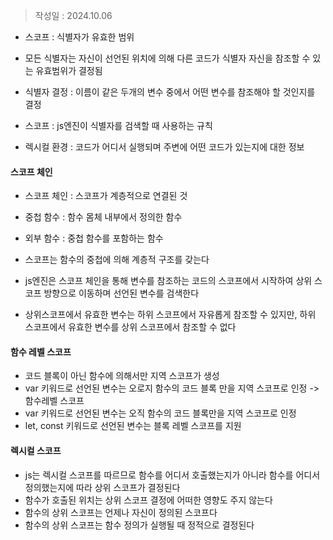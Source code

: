 >작성일 : 2024.10.06

- 스코프 : 식별자가 유효한 범위
- 모든 식별자는 자신이 선언된 위치에 의해 다른 코드가 식별자 자신을 참조할 수 있는 유효범위가 결정됨
- 식별자 결정 : 이름이 같은 두개의 변수 중에서 어떤 변수를 참조해야 할 것인지를 결정
- 스코프 : js엔진이 식별자를 검색할 때 사용하는 규칙

- 렉시컬 환경 : 코드가 어디서 실행되며 주변에 어떤 코드가 있는지에 대한 정보

#### 스코프 체인
- 스코프 체인 : 스코프가 계층적으로 연결된 것
- 중첩 함수 : 함수 몸체 내부에서 정의한 함수
- 외부 함수 : 중첩 함수를 포함하는 함수
- 스코프는 함수의 중첩에 의해 계층적 구조를 갖는다

- js엔진은 스코프 체인을 통해 변수를 참조하는 코드의 스코프에서 시작하여 상위 스코프 방향으로 이동하며 선언된 변수를 검색한다
- 상위스코프에서 유효한 변수는 하위 스코프에서 자유롭게 참조할 수 있지만, 하위 스코프에서 유효한 변수를 상위 스코프에서 참조할 수 없다
#### 함수 레벨 스코프
- 코드 블록이 아닌 함수에 의해서만 지역 스코프가 생성
- var 키워드로 선언된 변수는 오로지 함수의 코드 블록 만을 지역 스코프로 인정 -> 함수레벨 스코프
- var 키워드로 선언된 변수는 오직 함수의 코드 블록만을 지역 스코프로 인정
- let, const 키워드로 선언된 변수는 블록 레벨 스코프를 지원

#### 렉시컬 스코프
- js는 렉시컬 스코프를 따르므로 함수를 어디서 호출했는지가 아니라 함수를 어디서 정의했는지에 따라 상위 스코프가 결정된다
- 함수가 호출된 위치는 상위 스코프 결정에 어떠한 영향도 주지 않는다
- 함수의 상위 스코프는 언제나 자신이 정의된 스코프다
- 함수의 상위 스코프는 함수 정의가 실행될 때 정적으로 결정된다

